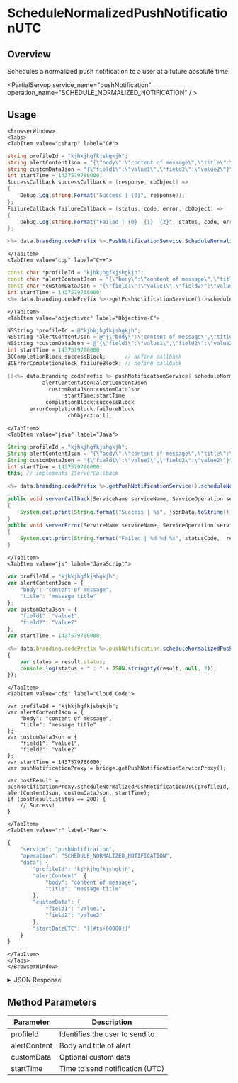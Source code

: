 # ScheduleNormalizedPushNotificationUTC
## Overview
Schedules a normalized push notification to a user at a future absolute time.

<PartialServop service_name="pushNotification" operation_name="SCHEDULE_NORMALIZED_NOTIFICATION" / >

## Usage

```mdx-code-block
<BrowserWindow>
<Tabs>
<TabItem value="csharp" label="C#">
```

```csharp
string profileId = "kjhkjhgfkjshgkjh";
string alertContentJson = "{\"body\":\"content of message\",\"title\":\"message title\"}";
string customDataJson = "{\"field1\":\"value1\",\"field2\":\"value2\"}";
int startTime = 1437579786000;
SuccessCallback successCallback = (response, cbObject) =>
{
    Debug.Log(string.Format("Success | {0}", response));
};
FailureCallback failureCallback = (status, code, error, cbObject) =>
{
    Debug.Log(string.Format("Failed | {0}  {1}  {2}", status, code, error));
};

<%= data.branding.codePrefix %>.PushNotificationService.ScheduleNormalizedPushNotificationUTC(profileId, alertContentJson, customDataJson, startTime, successCallback, failureCallback);
```

```mdx-code-block
</TabItem>
<TabItem value="cpp" label="C++">
```

```cpp
const char *profileId = "kjhkjhgfkjshgkjh";
const char *alertContentJson = "{\"body\":\"content of message\",\"title\":\"message title\"}";
const char *customDataJson = "{\"field1\":\"value1\",\"field2\":\"value2\"}";
int startTime = 1437579786000;
<%= data.branding.codePrefix %>->getPushNotificationService()->scheduleNormalizedPushNotificationUTC(profileId, alertContentJson, customDataJson, startTime, this);
```

```mdx-code-block
</TabItem>
<TabItem value="objectivec" label="Objective-C">
```

```objectivec
NSString *profileId = @"kjhkjhgfkjshgkjh";
NSString *alertContentJson = @"{\"body\":\"content of message\",\"title\":\"message title\"}";
NSString *customDataJson = @"{\"field1\":\"value1\",\"field2\":\"value2\"}";
int startTime = 1437579786000;
BCCompletionBlock successBlock;      // define callback
BCErrorCompletionBlock failureBlock; // define callback

[[<%= data.branding.codePrefix %> pushNotificationService] scheduleNormalizedPushNotificationUTC:profileId
           alertContentJson:alertContentJson
             customDataJson:customDataJson
                  startTime:startTime
            completionBlock:successBlock
       errorCompletionBlock:failureBlock
                   cbObject:nil];
```

```mdx-code-block
</TabItem>
<TabItem value="java" label="Java">
```

```java
String profileId = "kjhkjhgfkjshgkjh";
String alertContentJson = "{\"body\":\"content of message\",\"title\":\"message title\"}";
String customDataJson = "{\"field1\":\"value1\",\"field2\":\"value2\"}";
int startTime = 1437579786000;
this; // implements IServerCallback

<%= data.branding.codePrefix %>.getPushNotificationService().scheduleNormalizedPushNotificationUTC(profileId, alertContentJson, customDataJson, startTime, this);

public void serverCallback(ServiceName serviceName, ServiceOperation serviceOperation, JSONObject jsonData)
{
    System.out.print(String.format("Success | %s", jsonData.toString()));
}
public void serverError(ServiceName serviceName, ServiceOperation serviceOperation, int statusCode, int reasonCode, String jsonError)
{
    System.out.print(String.format("Failed | %d %d %s", statusCode,  reasonCode, jsonError.toString()));
}
```

```mdx-code-block
</TabItem>
<TabItem value="js" label="JavaScript">
```

```javascript
var profileId = "kjhkjhgfkjshgkjh";
var alertContentJson = {
    "body": "content of message",
    "title": "message title"
};
var customDataJson = {
    "field1": "value1",
    "field2": "value2"
};
var startTime = 1437579786000;

<%= data.branding.codePrefix %>.pushNotification.scheduleNormalizedPushNotificationUTC(profileId, alertContentJson, customDataJson, startTime, result =>
{
	var status = result.status;
	console.log(status + " : " + JSON.stringify(result, null, 2));
});
```

```mdx-code-block
</TabItem>
<TabItem value="cfs" label="Cloud Code">
```

```cfscript
var profileId = "kjhkjhgfkjshgkjh";
var alertContentJson = {
    "body": "content of message",
    "title": "message title"
};
var customDataJson = {
    "field1": "value1",
    "field2": "value2"
};
var startTime = 1437579786000;
var pushNotificationProxy = bridge.getPushNotificationServiceProxy();

var postResult = pushNotificationProxy.scheduleNormalizedPushNotificationUTC(profileId, alertContentJson, customDataJson, startTime);
if (postResult.status == 200) {
    // Success!
}
```

```mdx-code-block
</TabItem>
<TabItem value="r" label="Raw">
```

```r
{
	"service": "pushNotification",
	"operation": "SCHEDULE_NORMALIZED_NOTIFICATION",
	"data": {
		"profileId": "kjhkjhgfkjshgkjh",
		"alertContent": {
			"body": "content of message",
			"title": "message title"
		},
		"customData": {
			"field1": "value1",
			"field2": "value2"
		},
		"startDateUTC": "[[#ts+60000]]"
	}
}
```

```mdx-code-block
</TabItem>
</Tabs>
</BrowserWindow>
```

<details>
<summary>JSON Response</summary>


</details>

## Method Parameters
Parameter | Description
--------- | -----------
profileId | Identifies the user to send to
alertContent | Body and title of alert
customData | Optional custom data
startTime | Time to send notification (UTC)


